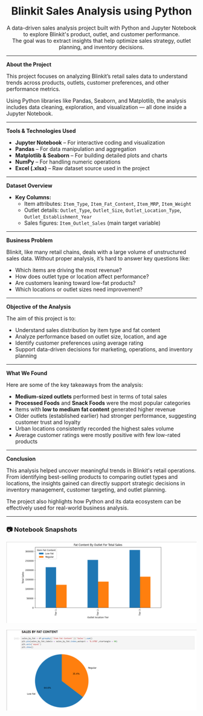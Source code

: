 <h1 align="center"><b>Blinkit Sales Analysis using Python</b></h1>

<p align="center">
  A data-driven sales analysis project built with Python and Jupyter Notebook to explore Blinkit's product, outlet, and customer performance.  
  <br>
  The goal was to extract insights that help optimize sales strategy, outlet planning, and inventory decisions.
</p>

---

**About the Project**

This project focuses on analyzing Blinkit’s retail sales data to understand trends across products, outlets, customer preferences, and other performance metrics.

Using Python libraries like Pandas, Seaborn, and Matplotlib, the analysis includes data cleaning, exploration, and visualization — all done inside a Jupyter Notebook.

---

**Tools & Technologies Used**

- **Jupyter Notebook** – For interactive coding and visualization  
- **Pandas** – For data manipulation and aggregation  
- **Matplotlib & Seaborn** – For building detailed plots and charts  
- **NumPy** – For handling numeric operations  
- **Excel (.xlsx)** – Raw dataset source used in the project  

---

**Dataset Overview**

- **Key Columns:**
  - Item attributes: `Item_Type`, `Item_Fat_Content`, `Item_MRP`, `Item_Weight`  
  - Outlet details: `Outlet_Type`, `Outlet_Size`, `Outlet_Location_Type`, `Outlet_Establishment_Year`  
  - Sales figures: `Item_Outlet_Sales` (main target variable)

---

**Business Problem**

Blinkit, like many retail chains, deals with a large volume of unstructured sales data. Without proper analysis, it’s hard to answer key questions like:
- Which items are driving the most revenue?
- How does outlet type or location affect performance?
- Are customers leaning toward low-fat products?
- Which locations or outlet sizes need improvement?

---

**Objective of the Analysis**

The aim of this project is to:
- Understand sales distribution by item type and fat content  
- Analyze performance based on outlet size, location, and age  
- Identify customer preferences using average rating  
- Support data-driven decisions for marketing, operations, and inventory planning  

---

**What We Found**

Here are some of the key takeaways from the analysis:

- **Medium-sized outlets** performed best in terms of total sales  
- **Processed Foods** and **Snack Foods** were the most popular categories  
- Items with **low to medium fat content** generated higher revenue  
- Older outlets (established earlier) had stronger performance, suggesting customer trust and loyalty  
- Urban locations consistently recorded the highest sales volume  
- Average customer ratings were mostly positive with few low-rated products

---

**Conclusion**

This analysis helped uncover meaningful trends in Blinkit's retail operations. From identifying best-selling products to comparing outlet types and locations, the insights gained can directly support strategic decisions in inventory management, customer targeting, and outlet planning.

The project also highlights how Python and its data ecosystem can be effectively used for real-world business analysis.

---

### 📷 Notebook Snapshots

<p align="center">
  <img src="https://github.com/VedantVivek/Blink-IT-analysis-in-Python/raw/main/Images%20of%20notebook/Snapshots%20of%20notebook.png" width="800"/>
</p>

<p align="center">
  <img src="https://github.com/VedantVivek/Blink-IT-analysis-in-Python/raw/main/Images%20of%20notebook/snapshots%20of%20notebook%202.png" width="800"/>
</p>


